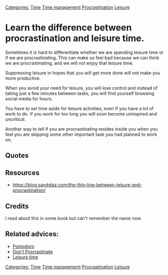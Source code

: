 [Categories:](../Categories/index.md) [Time](../Categories/Time.md) [Time management](../Categories/Time%20management.md) [Procrastination](../Categories/Procrastination.md) [Leisure](../Categories/Leisure.md)
# Learn the difference between procrastination and leisure time.

Sometimes it is hard to differentiate whether we are spending leisure time or if we are procrastinating. This can make us feel bad because we can think we are procrastinating, and we will not enjoy that leisure time.

Suppressing leisure in hopes that you will get more done will not make you more productive. 

 When you avoid your need for leisure, you will lose control and instead of taking just a few minutes between tasks, you will find yourself browsing social media for hours.

You have to set time aside for leisure activities, even if you have a lot of work to do. If you work for too long you will soon become uninspired and uncritical.

Another way to tell if you are procrastinating resides inside you when you feel you are skipping some other important task you had planned to work on.

## Quotes



## Resources

- https://blog.sandglaz.com/the-thin-line-between-leisure-and-procrastination/

## Credits

I read about this in some book but can't remember the name now.

## Related advices:
- [Pomodoro]()
- [Don't Procrastinate](../Don't%20procrastinate)
- [Leisure time]()

[Categories:](../Categories/index.md) [Time](../Categories/Time.md) [Time management](../Categories/Time%20management.md) [Procrastination](../Categories/Procrastination.md) [Leisure](../Categories/Leisure.md)